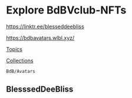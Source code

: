 # Explore BdBVclub-NFTs
https://linktr.ee/blesseddeebliss

https://bdbavatars.wlbl.xyz/


[Topics](https://www.binance.com/en/nft/profile/blesseddeebliss-73715bae25359f14a8eda8fb27aa35c7)

[Collections](https://bdbavatars.wlbl.xyz/) 


```BdBVclub
BdB/Avatars
```

## BlesssedDeeBliss


